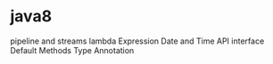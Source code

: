 # java8
pipeline and streams
lambda Expression
Date and Time API
interface Default Methods
Type Annotation